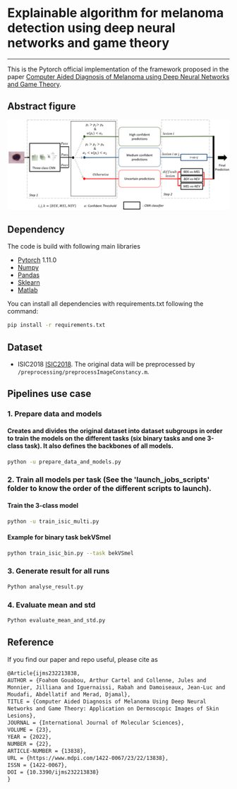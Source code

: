 # Explainable algorithm for melanoma detection using deep neural networks and game theory

_________________

This is the Pytorch official implementation of the framework proposed in the paper [Computer Aided Diagnosis of Melanoma using Deep Neural Networks and Game Theory](https://www.mdpi.com/1422-0067/23/22/13838).
## Abstract figure

![Alt text](proposed_framework.png?raw=true "Framework")
## Dependency
The code is build with following main libraries
- [Pytorch](https://www.tensorflow.org) 1.11.0
- [Numpy](https://numpy.org/) 
- [Pandas](https://pandas.pydata.org/)
- [Sklearn](https://scikit-learn.org/stable/)
- [Matlab](https://ch.mathworks.com/fr/products/matlab.html)


You can install all dependencies with requirements.txt following the command:
```bash
pip install -r requirements.txt 
```


## Dataset
- ISIC2018 [ISIC2018](https://challenge2018.isic-archive.com/). The original data will be preprocessed by `/preprocessing/preprocessImageConstancy.m`.


## Pipelines use case
### 1. Prepare data and models
#### Creates and divides the original dataset into dataset subgroups in order to train the models on the different tasks (six binary tasks and one 3-class task). It also defines the backbones of all models. 
```bash
python -u prepare_data_and_models.py
```

### 2. Train all models per task (See the 'launch_jobs_scripts' folder to know the order of the different scripts to launch).

#### Train the 3-class model  
```bash
python -u train_isic_multi.py
```
#### Example for binary task bekVSmel
```bash
python train_isic_bin.py --task bekVSmel  
```
### 3. Generate result for all runs
```bash
Python analyse_result.py
```
### 4. Evaluate mean and std
```bash
Python evaluate_mean_and_std.py
```

## Reference

If you find our paper and repo useful, please cite as

```
@Article{ijms232213838,
AUTHOR = {Foahom Gouabou, Arthur Cartel and Collenne, Jules and Monnier, Jilliana and Iguernaissi, Rabah and Damoiseaux, Jean-Luc and Moudafi, Abdellatif and Merad, Djamal},
TITLE = {Computer Aided Diagnosis of Melanoma Using Deep Neural Networks and Game Theory: Application on Dermoscopic Images of Skin Lesions},
JOURNAL = {International Journal of Molecular Sciences},
VOLUME = {23},
YEAR = {2022},
NUMBER = {22},
ARTICLE-NUMBER = {13838},
URL = {https://www.mdpi.com/1422-0067/23/22/13838},
ISSN = {1422-0067},
DOI = {10.3390/ijms232213838}
}
